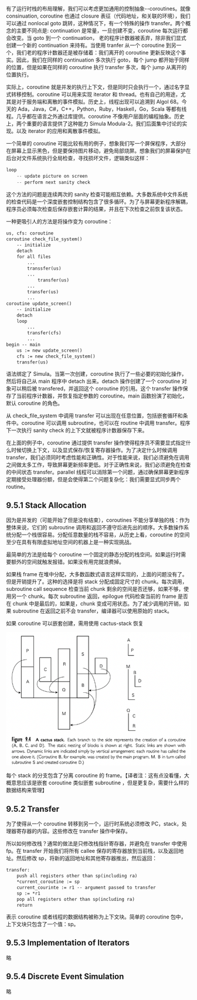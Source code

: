 有了运行时栈的布局理解，我们可以考虑更加通用的控制抽象--coroutines。就像 consinuation, coroutine 也通过 closure 表征（代码地址，和关联的环境），我们可以通过 nonlocal goto 跳转，这种情况下，有一个特殊的操作 transfer。两个概念的主要不同点是: continuation 是常量，一旦创建不变，coroutine 每次运行都会改变。当 goto 到一个 continuation， 老的程序计数器被丢弃，除非我们显式创建一个新的 continuation 来持有。当使用 tranfer 从一个 coroutine 到另一个，我们老的程序计数器还是被存储着：我们离开的 coroutine 更新反映这个事实。因此，我们在同样的 continuation 多次执行 goto，每个 jump 都开始于同样的位置，但是如果在同样的 coroutine 执行 transfer 多次，每个 jump 从离开的位置执行。

实际上，coroutine 就是并发的执行上下文，但是同时只会执行一个，通过名字显式转移控制。coroutine 可以用来实现 iterator 和 thread。也有自己的用途，尤其是对于服务端和离散的事件模拟。历史上，线程出现可以追溯到 Algol 68。今天的 Ada，Java，C#，C++，Python，Ruby，Haskell，Go，Scala 等都有线程。几乎都在语言之外通过库提供。coroutine 不像用户层面的编程抽象。历史上，两个重要的语言提供了这种能力 Simula Modula-2。我们后面集中讨论的实现。以及 iterator 的应用和离散事件模拟。

一个简单的 coroutine 可能比较有用的例子，想象我们写一个屏保程序，大部分在屏幕上显示黑色，但是要保持图片移动，避免局部烧屏。想象我们的屏幕保护在后台对文件系统执行全局检查，寻找损坏文件，逻辑类似这样：

```c
loop 
  	-- update picture on screen
  	-- perform next sanity check
```

这个方法的问题是连续两次的 sanity 检查可能相互依赖。大多数系统中文件系统的检查代码是一个深度嵌套控制结构包含了很多循环。为了与屏幕更新程序解耦，程序员必须每次检查后保存嵌套计算的结果，并且在下次检查之前恢复该状态。

一种更吸引人的方法是将操作变为 coroutine：

```simula
us, cfs: coroutine
coroutine check_file_system()
	-- initialize
	detach 
	for all files
		...
		transsfer(us)
		...
			transfer(us)
		...
		transfer(us)
		...
coroutine update_screen()
	-- initialize
	detach 
	loop
		... 
		transfer(cfs)
		...
begin -- main
	us := new update_screen()
	cfs := new check_file_system()
	transfer(us)
```

语法绑定了 Simula。当第一次创建，coroutine 执行了一些必要的初始化操作，然后将自己从 main 程序中 detach 出来。detach 操作创建了一个 coroutine 对象可以稍后被 transfered，并返回这个 coroutine 的引用。这个 transfer 操作保存了当前程序计数器，并恢复指定参数的 coroutine。main 函数扮演了初始化，默认 coroutine 的角色。

从 check_file_system 中调用 transfer 可以出现在任意位置，包括嵌套循环和条件中。coroutine 可以调用 subroutine，也可以在 routine 中调用 transfer。程序下一次执行 sanity check 的上下文就被程序计数器保存下来。

在上面的例子中，coroutine 通过提供 transfer 操作使得程序员不需要显式指定什么时候切换上下文，以及显式保存/恢复寄存器操作。为了决定什么时候调用 transfer，我们必须同时考虑性能和正确性。对于性能来说，我们必须避免在调用之间做太多工作，导致屏幕更新频率更低。对于正确性来说，我们必须避免在检查的中间状态 transfer。parallel 线程可以消除第一个问题，通过确保屏幕更新程序定期接受处理器份额，但是会使得第二个问题复杂化：我们需要显式同步两个 routine。

## 9.5.1 Stack Allocation

因为是并发的（可能开始了但是没有结束），coroutines 不能分享单独的栈：作为整体来说，它们的 subroutine 调用和返回不遵守后进先出的顺序。大多数操作系统分配一个栈很容易。分配任意数量的栈不容易，从历史上看，coroutine 的空间至少在具有有限虚拟地址空间的机器上是一种实现挑战。

最简单的方法是给每个 coroutine 一个固定的静态分配的栈空间。如果运行时需要额外的空间就触发报错。如果没有用完就浪费掉。

如果栈 frame 在堆中分配，大多数函数式语言这样实现的，上面的问题没有了。但是开销提升了。这种的选择是将 stack 分配成固定尺寸的 chunk。每次调用，subroutine call sequence 检查当前 chunk 剩余的空间是否还够，如果不够，使用另一个 chunk。每次 subroutine 返回，epilogue 代码检查当前的 frame 是否在 chunk 中是最后的，如果是，chunk 变成可用状态。为了减少调用的开销，如果 subroutine 在返回之前不会 transfer，编译器可以使用原始的 stack。

如果 coroutine 可以嵌套创建，需用使用 cactus-stack 恢复

![image-20220919153207764](assets/9.5.coroutines/image-20220919153207764.png)

每个 stack 的分支包含了分离 coroutine 的 frame。【译者注：这有点没看懂，大概意思应该是嵌套 coroutine 类似嵌套 subroutine ，但是更复杂，需要什么样的数据结构来管理】

## 9.5.2 Transfer

为了使得从一个 coroutine 转移到另一个，运行时系统必须修改 PC，stack，处理器寄存器的内容。这些修改在 transfer 操作中保存。

所以如何修改栈？通常的做法是只修改栈指针寄存器，并避免在 transfer 中使用 fp。在 transfer 开始我们将所有 callee 保存的寄存器放到当前栈，以及返回地址。然后修改 sp，将新的返回地址和其他寄存器推出，然后返回：

```shell
transfer:
	push all registers other than sp(including ra)
	*current_coroutine := sp
	current_courinte := r1 -- argument passed to transfer
	sp := *r1
	pop all registers other than sp(including ra)
	return 
```

表示 coroutine 或者线程的数据结构被称为上下文块。简单的 coroutine 包中，上下文块只包含了一个值：sp。

## 9.5.3 Implementation of Iterators

略

## 9.5.4 Discrete Event Simulation 

略